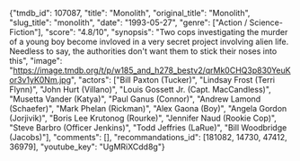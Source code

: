 {"tmdb_id": 107087, "title": "Monolith", "original_title": "Monolith", "slug_title": "monolith", "date": "1993-05-27", "genre": ["Action / Science-Fiction"], "score": "4.8/10", "synopsis": "Two cops investigating the murder of a young boy become invloved in a very secret project involving alien life. Needless to say, the authorities don't want them to stick their noses into this", "image": "https://image.tmdb.org/t/p/w185_and_h278_bestv2/qrMk0CHQ3p830YeuKor3v1yK0Nm.jpg", "actors": ["Bill Paxton (Tucker)", "Lindsay Frost (Terri Flynn)", "John Hurt (Villano)", "Louis Gossett Jr. (Capt. MacCandless)", "Musetta Vander (Katya)", "Paul Ganus (Connor)", "Andrew Lamond (Schaefer)", "Mark Phelan (Rickman)", "Alex Gaona (Boy)", "Angela Gordon (Jorjivik)", "Boris Lee Krutonog (Rourke)", "Jennifer Naud (Rookie Cop)", "Steve Barbro (Officer Jenkins)", "Todd Jeffries (LaRue)", "Bill Woodbridge (Jacobs)"], "comments": [], "recommandations_id": [181082, 14730, 47412, 36979], "youtube_key": "UgMRiXCdd8g"}